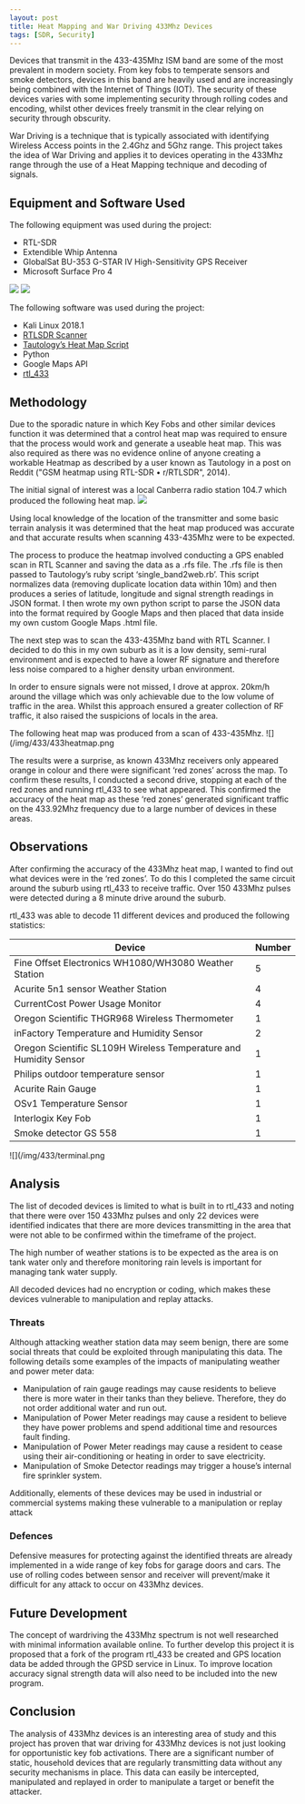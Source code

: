 ```yaml
---
layout: post
title: Heat Mapping and War Driving 433Mhz Devices
tags: [SDR, Security]
---
```

Devices that transmit in the 433-435Mhz ISM band are some of the most prevalent in modern society. From key fobs to temperate sensors and smoke detectors, devices in this band are heavily used and are increasingly being combined with the Internet of Things (IOT). The security of these devices varies with some implementing security through rolling codes and encoding, whilst other devices freely transmit in the clear relying on security through obscurity.  

War Driving is a technique that is typically associated with identifying Wireless Access points in the 2.4Ghz and 5Ghz range. This project takes the idea of War Driving and applies it to devices operating in the 433Mhz range through the use of a Heat Mapping technique and decoding of signals.

## Equipment and Software Used

The following equipment was used during the project:
* RTL-SDR 
* Extendible Whip Antenna
* GlobalSat BU-353 G-STAR IV High-Sensitivity GPS Receiver
* Microsoft Surface Pro 4

![](/img/433/antenna.jpg) ![](/img/433/laptop.jpg)

The following software was used during the project:
* Kali Linux 2018.1
* [RTLSDR Scanner](https://eartoearoak.com/software/rtlsdr-scanner)
* [Tautology’s Heat Map Script](https://github.com/ati/heatmap)
* Python
* Google Maps API
* [rtl_433](https://github.com/merbanan/rtl_433)

## Methodology
Due to the sporadic nature in which Key Fobs and other similar devices function it was determined that a control heat map was required to ensure that the process would work and generate a useable heat map. This was also required as there was no evidence online of anyone creating a workable Heatmap as described by a user known as Tautology in a post on Reddit ("GSM heatmap using RTL-SDR • r/RTLSDR", 2014). 

The initial signal of interest was a local Canberra radio station 104.7 which produced the following heat map.
![](/img/433/radioheatmap.png)

Using local knowledge of the location of the transmitter and some basic terrain analysis it was determined that the heat map produced was accurate and that accurate results when scanning 433-435Mhz were to be expected.

The process to produce the heatmap involved conducting a GPS enabled scan in RTL Scanner and saving the data as a .rfs file. The .rfs file is then passed to Tautology’s ruby script ‘single_band2web.rb’. This script normalizes data (removing duplicate location data within 10m) and then produces a series of latitude, longitude and signal strength readings in JSON format. I then wrote my own python script to parse the JSON data into the format required by Google Maps and then placed that data inside my own custom Google Maps .html file. 

The next step was to scan the 433-435Mhz band with RTL Scanner. I decided to do this in my own suburb as it is a low density, semi-rural environment and is expected to have a lower RF signature and therefore less noise compared to a higher density urban environment. 

In order to ensure signals were not missed, I drove at approx. 20km/h around the village which was only achievable due to the low volume of traffic in the area. Whilst this approach ensured a greater collection of RF traffic, it also raised the suspicions of locals in the area. 

The following heat map was produced from a scan of 433-435Mhz.
![](/img/433/433heatmap.png

The results were a surprise, as known 433Mhz receivers only appeared orange in colour and there were significant ‘red zones’ across the map. To confirm these results, I conducted a second drive, stopping at each of the red zones and running rtl_433 to see what appeared. This confirmed the accuracy of the heat map as these ‘red zones’ generated significant traffic on the 433.92Mhz frequency due to a large number of devices in these areas. 

## Observations
After confirming the accuracy of the 433Mhz heat map, I wanted to find out what devices were in the ‘red zones’. To do this I completed the same circuit around the suburb using rtl_433 to receive traffic. Over 150 433Mhz pulses were detected during a 8 minute drive around the suburb.

rtl_433 was able to decode 11 different devices and produced the following statistics:

Device | Number
------------ | ------------
Fine Offset Electronics WH1080/WH3080 Weather Station |	5
Acurite 5n1 sensor Weather Station | 4
CurrentCost Power Usage Monitor	| 4
Oregon Scientific THGR968 Wireless Thermometer | 1
inFactory Temperature and Humidity Sensor | 2
Oregon Scientific SL109H Wireless Temperature and Humidity Sensor | 1
Philips outdoor temperature sensor | 1
Acurite Rain Gauge | 1
OSv1 Temperature Sensor | 1
Interlogix Key Fob | 1
Smoke detector GS 558 | 1

![](/img/433/terminal.png

## Analysis
The list of decoded devices is limited to what is built in to rtl_433 and noting that there were over 150 433Mhz pulses and only 22 devices were identified indicates that there are more devices transmitting in the area that were not able to be confirmed within the timeframe of the project. 

The high number of weather stations is to be expected as the area is on tank water only and therefore monitoring rain levels is important for managing tank water supply. 

All decoded devices had no encryption or coding, which makes these devices vulnerable to manipulation and replay attacks.

### Threats
Although attacking weather station data may seem benign, there are some social threats that could be exploited through manipulating this data. The following details some examples of the impacts of manipulating weather and power meter data:
* Manipulation of rain gauge readings may cause residents to believe there is more water in their tanks than they believe. Therefore, they do not order additional water and run out.
* Manipulation of Power Meter readings may cause a resident to believe they have power problems and spend additional time and resources fault finding.
* Manipulation of Power Meter readings may cause a resident to cease using their air-conditioning or heating in order to save electricity.
* Manipulation of Smoke Detector readings may trigger a house’s internal fire sprinkler system.

Additionally, elements of these devices may be used in industrial or commercial systems making these vulnerable to a manipulation or replay attack

### Defences
Defensive measures for protecting against the identified threats are already implemented in a wide range of key fobs for garage doors and cars. The use of rolling codes between sensor and receiver will prevent/make it difficult for any attack to occur on 433Mhz devices. 

## Future Development
The concept of wardriving the 433Mhz spectrum is not well researched with minimal information available online. To further develop this project it is proposed that a fork of the program rtl_433 be created and GPS location data be added through the GPSD service in Linux. To improve location accuracy signal strength data will also need to be included into the new program.

## Conclusion
The analysis of 433Mhz devices is an interesting area of study and this project has proven that war driving for 433Mhz devices is not just looking for opportunistic key fob activations. There are a significant number of static, household devices that are regularly transmitting data without any security mechanisms in place. This data can easily be intercepted, manipulated and replayed in order to manipulate a target or benefit the attacker. 
